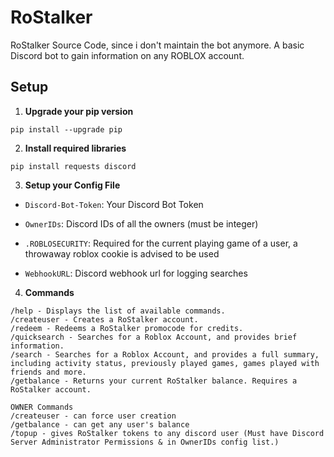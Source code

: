 # RoStalker

RoStalker Source Code, since i don't maintain the bot anymore. 
A basic Discord bot to gain information on any ROBLOX account.

## Setup

1. **Upgrade your pip version**
```
pip install --upgrade pip
```

2. **Install required libraries**
```
pip install requests discord
```

3. **Setup your Config File**

- `Discord-Bot-Token`: Your Discord Bot Token

- `OwnerIDs`: Discord IDs of all the owners (must be integer)

- `.ROBLOSECURITY`: Required for the current playing game of a user, a throwaway roblox cookie is advised to be used

- `WebhookURL`: Discord webhook url for logging searches

4. **Commands**
```
/help - Displays the list of available commands.
/createuser - Creates a RoStalker account.
/redeem - Redeems a RoStalker promocode for credits.
/quicksearch - Searches for a Roblox Account, and provides brief information.
/search - Searches for a Roblox Account, and provides a full summary, including activity status, previously played games, games played with friends and more.
/getbalance - Returns your current RoStalker balance. Requires a RoStalker account.

OWNER Commands
/createuser - can force user creation
/getbalance - can get any user's balance
/topup - gives RoStalker tokens to any discord user (Must have Discord Server Administrator Permissions & in OwnerIDs config list.)
```
